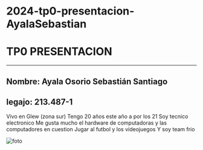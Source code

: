 # 2024-tp0-presentacion-AyalaSebastian
# TP0 PRESENTACION
___
## Nombre: Ayala Osorio Sebastián Santiago
## legajo: 213.487-1

Vivo en Glew (zona sur)
Tengo 20 años este año a por los 21
Soy tecnico electronico 
Me gusta mucho el hardware de computadoras y las computadores en cuestion
Jugar al futbol y los videojuegos
Y soy team frio

![foto](https://github.com/pdepjm/2024-tp0-presentacion-AyalaSebastian/assets/164814922/f908c29a-bc5a-449e-8927-39af888a0fe2)
